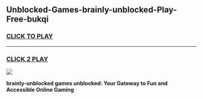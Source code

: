 
## Unblocked-Games-brainly-unblocked-Play-Free-bukqi
<h3>
<a href="https://premium76.site?title=brainly-unblocked&ref=21A">CLICK TO PLAY</a></h3>
<hr>

<h3>
<a href="https://premium76.site?title=brainly-unblocked&ref=21A">CLICK 2 PLAY</a>
  
</h3>

<a href="https://premium76.site?title=brainly-unblocked&ref=21A"><img src="https://clearcache.store/games.png"></a>


**brainly-unblocked games unblocked: Your Gateway to Fun and Accessible Online Gaming**
